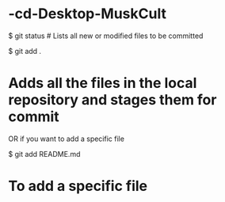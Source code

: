 # -cd-Desktop-MuskCult
$ git status # Lists all new or modified files to be committed

$ git add .  
# Adds all the files in the local repository and stages them for commit

OR if you want to add a specific file

$ git add README.md 
# To add a specific file
